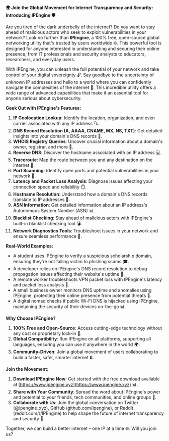 **🌍 Join the Global Movement for Internet Transparency and Security: Introducing IPEngine 🛡️**

Are you tired of the dark underbelly of the internet? Do you want to stay ahead of malicious actors who seek to exploit vulnerabilities in your network? Look no further than **IPEngine**, a 100% free, open-source global networking utility that's trusted by users worldwide 🌐. This powerful tool is designed for anyone interested in understanding and securing their online presence, from IT professionals and security analysts to educators, researchers, and everyday users.

With IPEngine, you can unleash the full potential of your network and take control of your digital sovereignty 🔓. Say goodbye to the uncertainty of unknown IP addresses and hello to a world where you can confidently navigate the complexities of the internet 🚀. This incredible utility offers a wide range of advanced capabilities that make it an essential tool for anyone serious about cybersecurity.

**Geek Out with IPEngine's Features:**

1. **IP Geolocation Lookup**: Identify the location, organization, and even carrier associated with any IP address 🔍.
2. **DNS Record Resolution (A, AAAA, CNAME, MX, NS, TXT)**: Get detailed insights into your domain's DNS records 📡.
3. **WHOIS Registry Queries**: Uncover crucial information about a domain's owner, registrar, and more 🔑.
4. **Reverse DNS**: Discover the hostname associated with an IP address 💻.
5. **Traceroute**: Map the route between you and any destination on the internet 🔗.
6. **Port Scanning**: Identify open ports and potential vulnerabilities in your network 🚨.
7. **Latency and Packet Loss Analysis**: Diagnose issues affecting your connection speed and reliability ⏱️.
8. **Hostname Resolution**: Understand how a domain's DNS records translate to IP addresses 🔗.
9. **ASN Information**: Get detailed information about an IP address's Autonomous System Number (ASN) 📊.
10. **Blacklist Checking**: Stay ahead of malicious actors with IPEngine's built-in blacklist checking tool 💣.
11. **Network Diagnostics Tools**: Troubleshoot issues in your network and ensure seamless performance 🔧.

**Real-World Examples:**

* A student uses IPEngine to verify a suspicious scholarship domain, ensuring they're not falling victim to phishing scams 🎓.
* A developer relies on IPEngine's DNS record resolution to debug propagation issues affecting their website's uptime 🤖.
* A remote worker troubleshoots VPN packet loss with IPEngine's latency and packet loss analysis 🔗.
* A small business owner monitors DNS uptime and anomalies using IPEngine, protecting their online presence from potential threats 💼.
* A digital nomad checks if public Wi-Fi DNS is hijacked using IPEngine, maintaining the security of their devices on-the-go 📊.

**Why Choose IPEngine?**

1. **100% Free and Open-Source**: Access cutting-edge technology without any cost or proprietary lock-in 💸.
2. **Global Compatibility**: Run IPEngine on all platforms, supporting all languages, ensuring you can use it anywhere in the world 🌍.
3. **Community-Driven**: Join a global movement of users collaborating to build a faster, safer, smarter internet 🔒.

**Join the Movement:**

1. **Download IPEngine Now**: Get started with the free download available at [https://www.ipengine.xyz](https://www.ipengine.xyz) 📊.
2. **Share with Your Community**: Spread the word about IPEngine's power and potential to your friends, tech communities, and online groups 🤝.
3. **Collaborate with Us**: Join the global conversation on Twitter (@ipengine_xyz), GitHub (github.com/ipengine), or Reddit (reddit.com/r/IPEngine) to help shape the future of internet transparency and security 🔗.

Together, we can build a better internet – one IP at a time 🌐. Will you join us?